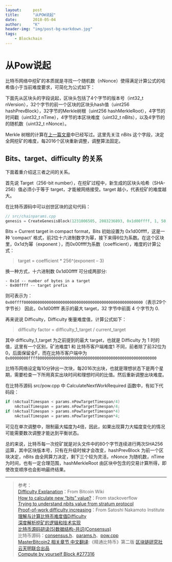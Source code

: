 ```yaml
---
layout:     post
title:      "从POW说起"
date:       2018-05-04
author:     "K"
header-img: "img/post-bg-markdown.jpg"
tags:
    - Blockchain
---
```


# 从Pow说起

比特币网络中挖矿的本质就是寻找一个随机数（nNonce）使得满足计算公式的哈希值小于当前难度要求，可简化为公式如下：

下面先从区块头的字段说起，区块头包括了4个字节的版本号（int32_t nVersion），32个字节的前一个区块的区块头hash值（uint256 hashPrevBlock），32字节的Merkle树根（uint256 hashMerkleRoot），4字节的时间戳（uint32_t nTime），4字节的本区块难度（uint32_t nBits），以及4字节的的随机数（uint32_t nNonce）。

Merkle 树根的计算在[上一篇文章](https://kangfeihk.com/2018/04/16/Merkle-Tree/)中已经写过。这里先关注 nBits 这个字段，决定全网挖矿的难度，每2016个区块重新调整，调整算法固定。

## Bits、target、difficulty 的关系

下面着重介绍这三者之间的关系。

首先说 Target（256-bit number），在挖矿过程中，新生成的区块头哈希（SHA-256）值必须小于等于 target，才能被网络接受。target 越小，代表挖矿的难度越大。

在比特币源码中可以创世区块的这句代码：

``` C++
// src/chainparams.cpp
genesis = CreateGenesisBlock(1231006505, 2083236893, 0x1d00ffff, 1, 50 * COIN);
```

Bits = Current target in compact format，Bits 初始设置为 0x1d00ffff，这是一种 ‘compact’ 格式，前2位十六进制数字为幂，接下来得6位为系数。在这个区块里，0x1d为幂（exponent ），而0x00ffff为系数（coefficient），难度的计算公式：

> target = coefficient * 256^(exponent – 3)

换一种方式，十六进制数 0x1d00ffff 可分成两部分:
```
- 0x1d -- number of bytes in a target
- 0x00ffff -- target prefix
```
则可表示为：`0x00ffff0000000000000000000000000000000000000000000000000000`（表示29个字节长）
因此，0x1d00ffff 表示的最大 target，32 字节中前面 4 个字节为 0.

再来说说 Difficulty，Difficulty 衡量难度值，计算公式如下：

> difficulty factor = difficulty_1_target / current_target

其中 difficulty_1_target 为之前提到的最大 target，也就是 Difficulty 为 1 时的值，这里有一个区别，矿池难度1 和 比特币客户端难度1 不同，前者除了前32位为0，后面保留全F，而在比特币客户端中为 `0x00000000ffff0000000000000000000000000000000000000000000000000000`

比特币网络设定每10分钟出一次块，每2016次出块，也就是理想状态下是两个星期，需要检查一下所用真实出块时间和理想时间的比值。然后重新调整出块难度。

在比特币源码 src/pow.cpp 中 CalculateNextWorkRequired 函数中，有如下代码段：

``` C++
if (nActualTimespan < params.nPowTargetTimespan/4)
    nActualTimespan = params.nPowTargetTimespan/4;
if (nActualTimespan > params.nPowTargetTimespan*4)
    nActualTimespan = params.nPowTargetTimespan*4;
```
可见在单次调整中，限制最大幅度为4倍，因此，如果出现算力大幅度变化的情况可能需要数次调整才能达到平衡状态。

总的来说，比特币每一次挖矿就是对头文件中的80个字节连续进行两次SHA256运算，其中区块版本号，只有在升级时候才会改变，hashPrevBlock 为前一个区块决定，nBits 由全网算力决定，剩下三个较为灵活，nNonce 为随机数，nTime 为时间，也有一定合理范围，hashMerkleRoot 由区块中包含的交易计算所得，即使改变顺序也会影响最终结果。



--------


> 参考：<br>
> [Difficulty Explanation](https://en.bitcoin.it/wiki/Difficulty)：From Bitcoin Wiki <br>
> [How to calculate new “bits” value?](https://bitcoin.stackexchange.com/questions/2924/how-to-calculate-new-bits-value)：From stackoverflow <br>
> [Trying to understand nbits value from stratum protocol](https://stackoverflow.com/questions/22059359/trying-to-understand-nbits-value-from-stratum-protocol) <br>
> [Proof-of-work difficulty increasing](http://satoshi.nakamotoinstitute.org/posts/bitcointalk/43/#selection-5.0-5.35)：From Satoshi Nakamoto Institute <br>
> [理解与计算比特币难度值Difficulty](https://yushuangqi.com/blog/2017/understand-bitcoin-difficulty.html) <br>
> [深度解析挖矿的逻辑和技术实现](https://bitcointalk.org/index.php?topic=3117000.0) <br>
> [比特币源码研读(5)数据结构-共识(Consensus)](https://www.jianshu.com/p/e6ce821fe0a9) <br>
> 比特币源码：[consensus.h](https://github.com/bitcoin/bitcoin/blob/master/src/consensus/consensus.h)、[params.h](https://github.com/bitcoin/bitcoin/blob/master/src/consensus/params.h)、[pow.cpp](https://github.com/bitcoin/bitcoin/blob/master/src/pow.cpp) <br>
> [MasterBitcoin2 相关章节 中文翻译](https://github.com/tianmingyun/MasterBitcoin2CN/blob/master/ch10.md):《精通比特币》第二版 [区块链研究社云天明联合出品](https://github.com/tianmingyun/MasterBitcoin2CN) <br>
> [Compute by yourself Block #277316](https://blockchain.info/block/0000000000000001b6b9a13b095e96db41c4a928b97ef2d944a9b31b2cc7bdc4) <br>